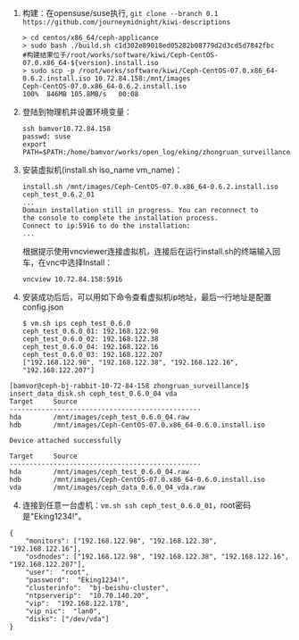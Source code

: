 
1.  构建：在opensuse/suse执行, `git clone --branch 0.1 https://github.com/journeymidnight/kiwi-descriptions`
    ```
    > cd centos/x86_64/ceph-applicance
    > sudo bash ./build.sh c1d302e89018ed05282b08779d2d3cd5d7842fbc
    #构建结果位于/root/works/software/kiwi/Ceph-CentOS-07.0.x86_64-${version}.install.iso 
    > sudo scp -p /root/works/software/kiwi/Ceph-CentOS-07.0.x86_64-0.6.2.install.iso 10.72.84.158:/mnt/images
    Ceph-CentOS-07.0.x86_64-0.6.2.install.iso                                                                                                                                                                   100%  846MB 105.8MB/s   00:08
    ```

2.  登陆到物理机并设置环境变量：
    ```
    ssh bamvor10.72.84.158
    passwd: suse
    export PATH=$PATH:/home/bamvor/works/open_log/eking/zhongruan_surveillance
    ```

2.  安装虚拟机(install.sh iso_name vm_name)：
    ```
    install.sh /mnt/images/Ceph-CentOS-07.0.x86_64-0.6.2.install.iso ceph_test_0.6.2_01
    ...
    Domain installation still in progress. You can reconnect to
    the console to complete the installation process.
    Connect to ip:5916 to do the installation:
    ...
    ```
    根据提示使用vncviewer连接虚拟机，连接后在运行install.sh的终端输入回车，在vnc中选择Install：
    ```
    vncview 10.72.84.158:5916
    ```

3.  安装成功后后，可以用如下命令查看虚拟机ip地址，最后一行地址是配置config.json
    ```
    $ vm.sh ips ceph_test_0.6.0
    ceph_test_0.6.0_01: 192.168.122.98
    ceph_test_0.6.0_02: 192.168.122.38
    ceph_test_0.6.0_04: 192.168.122.16
    ceph_test_0.6.0_03: 192.168.122.207
    ["192.168.122.98", "192.168.122.38", "192.168.122.16", "192.168.122.207"]
    ```
```
[bamvor@ceph-bj-rabbit-10-72-84-158 zhongruan_surveillance]$ insert_data_disk.sh ceph_test_0.6.0_04 vda
Target     Source
------------------------------------------------
hda        /mnt/images/ceph_test_0.6.0_04.raw
hdb        /mnt/images/Ceph-CentOS-07.0.x86_64-0.6.0.install.iso

Device attached successfully

Target     Source
------------------------------------------------
hda        /mnt/images/ceph_test_0.6.0_04.raw
hdb        /mnt/images/Ceph-CentOS-07.0.x86_64-0.6.0.install.iso
vda        /mnt/images/ceph_data_0.6.0_04_vda.raw
```

4.  连接到任意一台虚机：`vm.sh ssh ceph_test_0.6.0_01`，root密码是"Eking1234!"。

```
{
    "monitors": ["192.168.122.98", "192.168.122.38", "192.168.122.16"],
    "osdnodes": ["192.168.122.98", "192.168.122.38", "192.168.122.16", "192.168.122.207"],
    "user":  "root",
    "password":  "Eking1234!",
    "clusterinfo":  "bj-beishu-cluster",
    "ntpserverip":  "10.70.140.20",
    "vip":  "192.168.122.178",
    "vip_nic":  "lan0",
    "disks": ["/dev/vda"]
}
```



